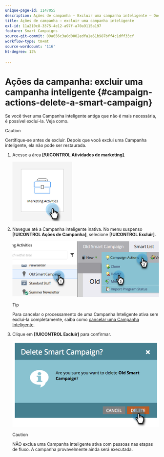 ```yaml
---
unique-page-id: 1147055
description: Ações de campanha — Excluir uma campanha inteligente — Documentação do Marketo — Documentação do produto
title: Ações de campanha — excluir uma campanha inteligente
exl-id: 11a210c8-3375-4e12-a97f-a70a9115a197
feature: Smart Campaigns
source-git-commit: 09a656c3a0d0002edfa1a61b987bff4c1dff33cf
workflow-type: tm+mt
source-wordcount: '116'
ht-degree: 12%

---
```


# Ações da campanha: excluir uma campanha inteligente {#campaign-actions-delete-a-smart-campaign}

Se você tiver uma Campanha inteligente antiga que não é mais necessária, é possível excluí-la. Veja como.

>[!CAUTION]
>
>Certifique-se antes de excluir. Depois que você exclui uma Campanha inteligente, ela não pode ser restaurada.

1. Acesse a área **[!UICONTROL Atividades de marketing]**.

   ![](assets/campaign-actions-delete-a-smart-campaign-1.png)

1. Navegue até a Campanha inteligente inativa. No menu suspenso **[!UICONTROL Ações de Campanha]**, selecione **[!UICONTROL Excluir]**.

   ![](assets/campaign-actions-delete-a-smart-campaign-2.png)

   >[!TIP]
   >
   >Para cancelar o processamento de uma Campanha Inteligente ativa sem excluí-la completamente, saiba como [cancelar uma Campanha Inteligente](/help/marketo/product-docs/core-marketo-concepts/smart-campaigns/using-smart-campaigns/abort-a-smart-campaign.md).

1. Clique em **[!UICONTROL Excluir]** para confirmar.

   ![](assets/campaign-actions-delete-a-smart-campaign-3.png)

   >[!CAUTION]
   >
   >NÃO exclua uma Campanha inteligente ativa com pessoas nas etapas de fluxo. A campanha provavelmente ainda será executada.
